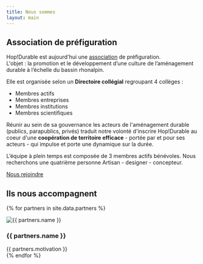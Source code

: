 ```yaml
---
title: Nous sommes
layout: main
---
```

## Association de préfiguration  

Hop!Durable est aujourd'hui une [association](http://www.journal-officiel.gouv.fr/publications/assoc/pdf/2016/0040/JOAFE_PDF_Unitaire_20160040_00728.pdf) de préfiguration.  
L'objet : la promotion et le développement d’une culture de l’aménagement durable à l’échelle du bassin rhonalpin.  

Elle est organisée selon un **Directoire collégial** regroupant 4 collèges :

 - Membres actifs  
 - Membres entreprises  
 - Membres institutions  
 - Membres scientifiques  

Réunir au sein de sa gouvernance les acteurs de l'aménagement durable (publics, parapublics, privés) traduit notre volonté d'inscrire Hop!Durable au coeur d'une **coopération de territoire efficace** - portée par et pour ses acteurs - qui impulse et porte une dynamique sur la durée.  

L’équipe à plein temps est composée de 3 membres actifs bénévoles.
Nous recherchons une quatrième personne Artisan - designer - concepteur.

<a href="offre-artisan-designer.html" class="button">Nous rejoindre</a>

## Ils nous accompagnent  

{% for partners in site.data.partners %}
<div class="partners-list">
  <img src="assets/images/{{ partners.logo }}" alt="{{ partners.name }}">
  <div class="partners-list__information">
    <h3>{{ partners.name }}</h3>
    {{ partners.motivation }}
  </div>
</div>
{% endfor %}
